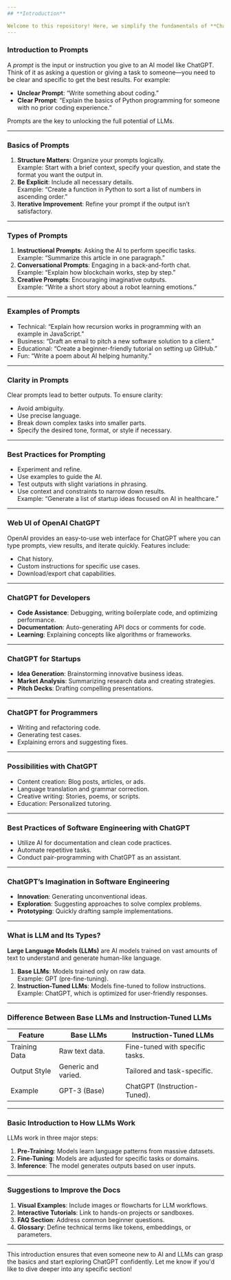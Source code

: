```yaml
---
## **Introduction**

Welcome to this repository! Here, we simplify the fundamentals of **ChatGPT Prompt Engineering** for developers, startups, and professionals who want to make the most out of **Large Language Models (LLMs)** like ChatGPT. This guide is a perfect starting point for beginners who want to explore the possibilities of AI-assisted development.
---
```


### **Introduction to Prompts**

A _prompt_ is the input or instruction you give to an AI model like ChatGPT. Think of it as asking a question or giving a task to someone—you need to be clear and specific to get the best results. For example:

- **Unclear Prompt**: “Write something about coding.”
- **Clear Prompt**: “Explain the basics of Python programming for someone with no prior coding experience.”

Prompts are the key to unlocking the full potential of LLMs.

---

### **Basics of Prompts**

1. **Structure Matters**: Organize your prompts logically.  
   Example: Start with a brief context, specify your question, and state the format you want the output in.
2. **Be Explicit**: Include all necessary details.  
   Example: “Create a function in Python to sort a list of numbers in ascending order.”
3. **Iterative Improvement**: Refine your prompt if the output isn’t satisfactory.

---

### **Types of Prompts**

1. **Instructional Prompts**: Asking the AI to perform specific tasks.  
   Example: “Summarize this article in one paragraph.”
2. **Conversational Prompts**: Engaging in a back-and-forth chat.  
   Example: “Explain how blockchain works, step by step.”
3. **Creative Prompts**: Encouraging imaginative outputs.  
   Example: “Write a short story about a robot learning emotions.”

---

### **Examples of Prompts**

- Technical: “Explain how recursion works in programming with an example in JavaScript.”
- Business: “Draft an email to pitch a new software solution to a client.”
- Educational: “Create a beginner-friendly tutorial on setting up GitHub.”
- Fun: “Write a poem about AI helping humanity.”

---

### **Clarity in Prompts**

Clear prompts lead to better outputs. To ensure clarity:

- Avoid ambiguity.
- Use precise language.
- Break down complex tasks into smaller parts.
- Specify the desired tone, format, or style if necessary.

---

### **Best Practices for Prompting**

- Experiment and refine.
- Use examples to guide the AI.
- Test outputs with slight variations in phrasing.
- Use context and constraints to narrow down results.  
  Example: “Generate a list of startup ideas focused on AI in healthcare.”

---

### **Web UI of OpenAI ChatGPT**

OpenAI provides an easy-to-use web interface for ChatGPT where you can type prompts, view results, and iterate quickly. Features include:

- Chat history.
- Custom instructions for specific use cases.
- Download/export chat capabilities.

---

### **ChatGPT for Developers**

- **Code Assistance**: Debugging, writing boilerplate code, and optimizing performance.
- **Documentation**: Auto-generating API docs or comments for code.
- **Learning**: Explaining concepts like algorithms or frameworks.

---

### **ChatGPT for Startups**

- **Idea Generation**: Brainstorming innovative business ideas.
- **Market Analysis**: Summarizing research data and creating strategies.
- **Pitch Decks**: Drafting compelling presentations.

---

### **ChatGPT for Programmers**

- Writing and refactoring code.
- Generating test cases.
- Explaining errors and suggesting fixes.

---

### **Possibilities with ChatGPT**

- Content creation: Blog posts, articles, or ads.
- Language translation and grammar correction.
- Creative writing: Stories, poems, or scripts.
- Education: Personalized tutoring.

---

### **Best Practices of Software Engineering with ChatGPT**

- Utilize AI for documentation and clean code practices.
- Automate repetitive tasks.
- Conduct pair-programming with ChatGPT as an assistant.

---

### **ChatGPT’s Imagination in Software Engineering**

- **Innovation**: Generating unconventional ideas.
- **Exploration**: Suggesting approaches to solve complex problems.
- **Prototyping**: Quickly drafting sample implementations.

---

### **What is LLM and Its Types?**

**Large Language Models (LLMs)** are AI models trained on vast amounts of text to understand and generate human-like language.

1. **Base LLMs**: Models trained only on raw data.  
   Example: GPT (pre-fine-tuning).
2. **Instruction-Tuned LLMs**: Models fine-tuned to follow instructions.  
   Example: ChatGPT, which is optimized for user-friendly responses.

---

### **Difference Between Base LLMs and Instruction-Tuned LLMs**

| Feature       | Base LLMs           | Instruction-Tuned LLMs          |
| ------------- | ------------------- | ------------------------------- |
| Training Data | Raw text data.      | Fine-tuned with specific tasks. |
| Output Style  | Generic and varied. | Tailored and task-specific.     |
| Example       | GPT-3 (Base)        | ChatGPT (Instruction-Tuned).    |

---

### **Basic Introduction to How LLMs Work**

LLMs work in three major steps:

1. **Pre-Training**: Models learn language patterns from massive datasets.
2. **Fine-Tuning**: Models are adjusted for specific tasks or domains.
3. **Inference**: The model generates outputs based on user inputs.

---

### **Suggestions to Improve the Docs**

1. **Visual Examples**: Include images or flowcharts for LLM workflows.
2. **Interactive Tutorials**: Link to hands-on projects or sandboxes.
3. **FAQ Section**: Address common beginner questions.
4. **Glossary**: Define technical terms like tokens, embeddings, or parameters.

---

This introduction ensures that even someone new to AI and LLMs can grasp the basics and start exploring ChatGPT confidently. Let me know if you'd like to dive deeper into any specific section!
